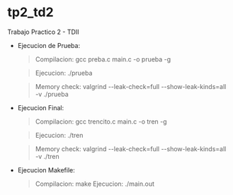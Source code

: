 # tp2_td2
Trabajo Practico 2 - TDII


- Ejecucion de Prueba: 

  > Compilacion:
                gcc preba.c main.c -o prueba -g
               
  > Ejecucion:
                ./prueba
                
  > Memory check:
                 valgrind --leak-check=full --show-leak-kinds=all -v ./prueba
                 
             
- Ejecucion Final: 

  > Compilacion:
                gcc trencito.c main.c -o tren -g
               
  > Ejecucion:
                ./tren
                
  > Memory check:
                 valgrind --leak-check=full --show-leak-kinds=all -v ./tren
                 
                 
- Ejecucion Makefile:

  > Compilacion:
                 make
  > Ejecucion:
                 ./main.out
